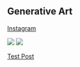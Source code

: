 ## Generative Art
[Instagram](https://www.instagram.com/openjv92/)

<img src="1836813014653452784.svg">
<img src="79126477478620512.svg">

[Test Post](/test.md)
